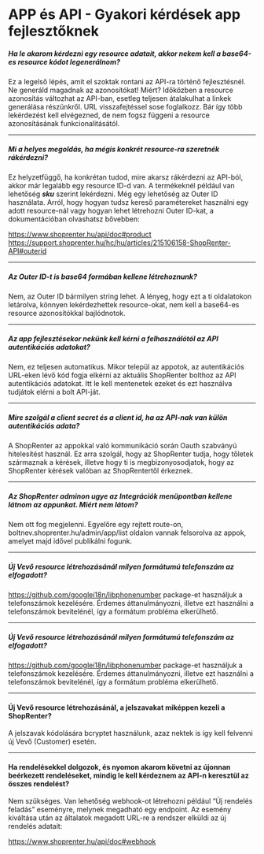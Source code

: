 # APP és API - Gyakori kérdések app fejlesztőknek

##### Ha le akarom kérdezni egy resource adatait, akkor nekem kell a base64-es resource kódot legenerálnom?

Ez a legelső lépés, amit el szoktak rontani az API-ra történő fejlesztésnél. Ne generáld magadnak az azonosítókat! Miért? Időközben a resource azonosítás változhat az API-ban, esetleg teljesen átalakulhat a linkek generálása részünkről. URL visszafejtéssel sose foglalkozz. Bár így több lekérdezést kell elvégezned, de nem fogsz függeni a resource azonosításának funkcionalitásától.

---

##### Mi a helyes megoldás, ha mégis konkrét resource-ra szeretnék rákérdezni?

Ez helyzetfüggő, ha konkrétan tudod, mire akarsz rákérdezni az API-ból, akkor már legalább egy resource ID-d van. A termékeknél például van lehetőség **_sku_** szerint lekérdezni. Még egy lehetőség az Outer ID használata. Arról, hogy hogyan tudsz kereső paramétereket használni egy adott resource-nál vagy hogyan lehet létrehozni Outer ID-kat, a dokumentációban olvashatsz bővebben:

https://www.shoprenter.hu/api/doc#product
https://support.shoprenter.hu/hc/hu/articles/215106158-ShopRenter-API#outerid


---


##### Az Outer ID-t is base64 formában kellene létrehoznunk?

Nem, az Outer ID bármilyen string lehet. A lényeg, hogy ezt a ti oldalatokon letárolva, 
könnyen lekérdezhettek resource-okat, nem kell a base64-es resource azonosítókkal bajlódnotok.


---


##### Az app fejlesztésekor nekünk kell kérni a felhasználótól az API autentikációs adatokat?

Nem, ez teljesen automatikus. Mikor települ az appotok, az autentikációs URL-eken lévő kód
 fogja elkérni az aktuális ShopRenter bolthoz az API autentikációs adatokat. Itt le kell 
 mentenetek ezeket és ezt használva tudjátok elérni a bolt API-ját.

---


##### Mire szolgál a client secret és a client id, ha az API-nak van külön autentikációs adata?

A ShopRenter az appokkal való kommunikáció során Oauth szabványú hitelesítést használ.
Ez arra szolgál, hogy az ShopRenter tudja, hogy tőletek származnak a kérések,
 illetve hogy ti is megbizonyosodjatok, hogy az ShopRenter kérések valóban az ShopRentertől érkeznek.

---


##### Az ShopRenter adminon ugye az Integrációk menüpontban kellene látnom az appunkat. Miért nem látom?

Nem ott fog megjelenni. Egyelőre egy rejtett route-on, boltnev.shoprenter.hu/admin/app/list oldalon vannak
 felsorolva az appok, amelyet majd idővel publikálni fogunk.

---


##### Új Vevő resource létrehozásánál milyen formátumú telefonszám az elfogadott?

https://github.com/googlei18n/libphonenumber package-et használjuk a 
telefonszámok kezelésére. Érdemes áttanulmányozni, illetve ezt használni a telefonszámok 
bevitelénél, így a formátum probléma elkerülhető.

---


##### Új Vevő resource létrehozásánál milyen formátumú telefonszám az elfogadott?

https://github.com/googlei18n/libphonenumber package-et használjuk a telefonszámok kezelésére.
Érdemes áttanulmányozni, illetve ezt használni a telefonszámok bevitelénél, így a formátum probléma elkerülhető.


---

#### Új Vevő resource létrehozásánál, a jelszavakat miképpen kezeli a ShopRenter?

A jelszavak kódolására bcryptet használunk, azaz nektek is így kell felvenni új Vevő (Customer) esetén.

---

#### Ha rendelésekkel dolgozok, és nyomon akarom követni az újonnan beérkezett rendeléseket, mindig le kell kérdeznem az API-n keresztül az összes rendelést?

Nem szükséges. Van lehetőség webhook-ot létrehozni például “Új rendelés feladás” eseményre, melynek megadható
egy endpoint. Az esemény kiváltása után az általatok megadott URL-re a rendszer elküldi az új rendelés adatait:

https://www.shoprenter.hu/api/doc#webhook




